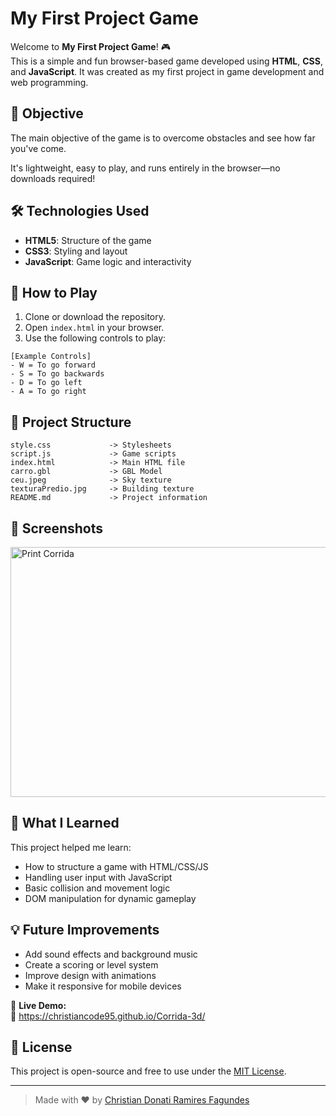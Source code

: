 # My First Project Game

Welcome to **My First Project Game**! 🎮  
This is a simple and fun browser-based game developed using **HTML**, **CSS**, and **JavaScript**. It was created as my first project in game development and web programming.

## 🎯 Objective

The main objective of the game is to overcome obstacles and see how far you've come.

It's lightweight, easy to play, and runs entirely in the browser—no downloads required!

## 🛠️ Technologies Used

- **HTML5**: Structure of the game
- **CSS3**: Styling and layout
- **JavaScript**: Game logic and interactivity

## 🚀 How to Play

1. Clone or download the repository.
2. Open `index.html` in your browser.
3. Use the following controls to play:

```
[Example Controls]
- W = To go forward
- S = To go backwards
- D = To go left
- A = To go right

```

## 📂 Project Structure

```
style.css             -> Stylesheets
script.js             -> Game scripts
index.html            -> Main HTML file
carro.gbl             -> GBL Model
ceu.jpeg              -> Sky texture
texturaPredio.jpg     -> Building texture
README.md             -> Project information
```

## 📸 Screenshots

<img width="700" height="400" alt="Print Corrida" src="https://github.com/user-attachments/assets/7489e50b-9d03-426e-8802-618f795c0af4" />


## 🧠 What I Learned

This project helped me learn:

- How to structure a game with HTML/CSS/JS
- Handling user input with JavaScript
- Basic collision and movement logic
- DOM manipulation for dynamic gameplay

## 💡 Future Improvements

- Add sound effects and background music
- Create a scoring or level system
- Improve design with animations
- Make it responsive for mobile devices

🚀 **Live Demo:**  
🔗 https://christiancode95.github.io/Corrida-3d/

## 📜 License

This project is open-source and free to use under the [MIT License](LICENSE).

---

> Made with ❤️ by [Christian Donati Ramires Fagundes](https://github.com/christianCode95)

